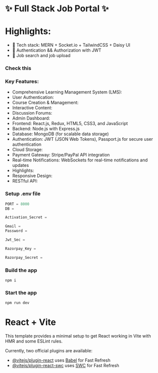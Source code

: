 # ✨  Full Stack Job Portal  ✨

# Highlights: 

- 🌟 Tech stack: MERN + Socket.io + TailwindCSS + Daisy UI
- 🎃 Authentication && Authorization with JWT
- 👾 Job search and job upload 

### Check this 
### Key Features:
 -  Comprehensive Learning Management System (LMS): 
 - User Authentication: 
 - Course Creation & Management: 
 - Interactive Content: 
 - Discussion Forums: 
 - Admin Dashboard: 
 - Frontend: React.js, Redux, HTML5, CSS3, and JavaScript
 - Backend: Node.js with Express.js
 - Database: MongoDB (for scalable data storage)
 - Authentication: JWT (JSON Web Tokens), Passport.js for secure user authentication
 - Cloud Storage: 
 - Payment Gateway: Stripe/PayPal API integration
 - Real-time Notifications: WebSockets for real-time notifications and updates
 - Highlights:
 - Responsive Design:
 - RESTful API: 

### Setup .env file

```js
PORT = 8000
DB = 

Activation_Secret = 

Gmail = 
Password = 

Jwt_Sec = 

Razorpay_Key = 

Razorpay_Secret = 
```

### Build the app

```shell
npm i
```

### Start the app

```shell
npm run dev
```
# React + Vite

This template provides a minimal setup to get React working in Vite with HMR and some ESLint rules.

Currently, two official plugins are available:

- [@vitejs/plugin-react](https://github.com/vitejs/vite-plugin-react/blob/main/packages/plugin-react/README.md) uses [Babel](https://babeljs.io/) for Fast Refresh
- [@vitejs/plugin-react-swc](https://github.com/vitejs/vite-plugin-react-swc) uses [SWC](https://swc.rs/) for Fast Refresh
